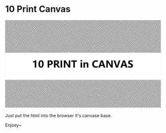 # 10 Print Canvas

![cover](./cover.png)

Just put the html into the browser
it's canvase base.

Enjoey~